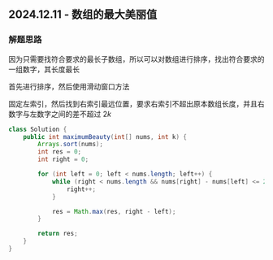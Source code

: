 ## 2024.12.11 - 数组的最大美丽值

### 解题思路
因为只需要找符合要求的最长子数组，所以可以对数组进行排序，找出符合要求的一组数字，其长度最长

首先进行排序，然后使用滑动窗口方法

固定左索引，然后找到右索引最远位置，要求右索引不超出原本数组长度，并且右数字与左数字之间的差不超过 $2k$

```java
class Solution {
    public int maximumBeauty(int[] nums, int k) {
        Arrays.sort(nums);
        int res = 0;
        int right = 0;

        for (int left = 0; left < nums.length; left++) {
            while (right < nums.length && nums[right] - nums[left] <= 2 * k) {
                right++;
            }

            res = Math.max(res, right - left);
        }

        return res;
    }
}
```
